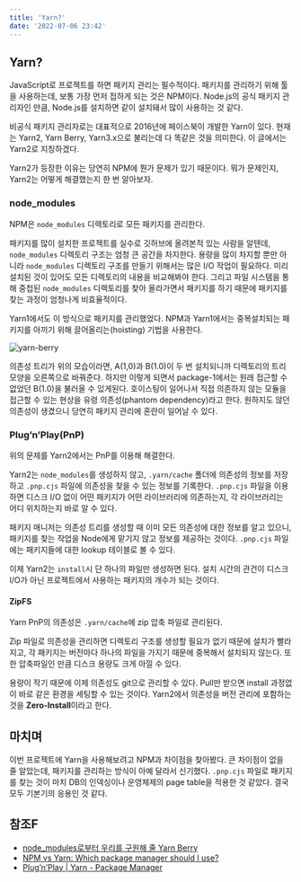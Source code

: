 ```yaml
---
title: 'Yarn?'
date: '2022-07-06 23:42'
---
```


## Yarn?

JavaScript로 프로젝트를 하면 패키지 관리는 필수적이다. 패키지를 관리하기 위해 툴을 사용하는데, 보통 가장 먼저 접하게 되는 것은 NPM이다. Node.js의 공식 패키지 관리자인 만큼, Node.js를 설치하면 같이 설치돼서 많이 사용하는 것 같다.

비공식 패키지 관리자로는 대표적으로 2016년에 페이스북이 개발한 Yarn이 있다. 현재는 Yarn2, Yarn Berry, Yarn3.x으로 불리는데 다 똑같은 것을 의미한다. 이 글에서는 Yarn2로 지칭하겠다.

Yarn2가 등장한 이유는 당연히 NPM에 뭔가 문제가 있기 때문이다. 뭐가 문제인지, Yarn2는 어떻게 해결했는지 한 번 알아보자.

### node_modules

NPM은 `node_modules` 디렉토리로 모든 패키지를 관리한다.

패키지를 많이 설치한 프로젝트를 실수로 깃허브에 올려본적 있는 사람을 알텐데, `node_modules` 디렉토리 구조는 엄청 큰 공간을 차지한다. 용량을 많이 차지할 뿐만 아니라 `node_modules` 디렉토리 구조를 만들기 위해서는 많은 I/O 작업이 필요하다. 미리 설치된 것이 있어도 모든 디렉토리의 내용을 비교해봐야 한다. 그리고 파일 시스템을 통해 중첩된 `node_modules` 디렉토리를 찾아 올라가면서 패키지를 하기 때문에 패키지를 찾는 과정이 엄청나게 비효율적이다.

Yarn1에서도 이 방식으로 패키지를 관리했었다. NPM과 Yarn1에서는 중복설치되는 패키지를 아끼기 위해 끌어올리는(hoisting) 기법을 사용한다.

<img src="https://static.toss.im/assets/toss-tech/yarn-berry-2.png" alt="yarn-berry" />

의존성 트리가 위의 모습이라면, A(1,0)과 B(1.0)이 두 번 설치되니까 디렉토리의 트리 모양을 오른쪽으로 바꿔준다. 하지만 이렇게 되면서 package-1에서는 원래 접근할 수 없었던 B(1.0)을 불러올 수 있게된다. 호이스팅이 일어나서 직접 의존하지 않는 모듈을 접근할 수 있는 현상을 유령 의존성(phantom dependency)라고 한다. 원하지도 않던 의존성이 생겼으니 당연히 패키지 관리에 혼란이 일어날 수 있다.

### Plug’n’Play(PnP)

위의 문제를 Yarn2에서는 PnP를 이용해 해결한다.

Yarn2는 `node_modules`를 생성하지 않고, `.yarn/cache` 폴더에 의존성의 정보를 저장하고 `.pnp.cjs` 파일에 의존성을 찾을 수 있는 정보를 기록한다. `.pnp.cjs` 파일을 이용하면 디스크 I/O 없이 어떤 패키지가 어떤 라이브러리에 의존하는지, 각 라이브러리는 어디 위치하는지 바로 알 수 있다.

패키지 매니저는 의존성 트리를 생성할 때 이미 모든 의존성에 대한 정보를 알고 있으니, 패키지를 찾는 작업을 Node에게 맡기지 않고 정보를 제공하는 것이다. `.pnp.cjs` 파일에는 패키지들에 대한 lookup 테이블로 볼 수 있다.

이제 Yarn2는 `install`시 단 하나의 파일만 생성하면 된다. 설치 시간의 관건이 디스크 I/O가 아닌 프로젝트에서 사용하는 패키지의 개수가 되는 것이다.

#### ZipFS

Yarn PnP의 의존성은 `.yarn/cache`에 zip 압축 파일로 관리된다.

Zip 파일로 의존성을 관리하면 디렉토리 구조를 생성할 필요가 없기 때문에 설치가 빨라지고, 각 패키지는 버전마다 하나의 파일을 가지기 때문에 중복해서 설치되지 않는다. 또한 압축파일인 만큼 디스크 용량도 크게 아낄 수 있다.

용량이 작기 때문에 이제 의존성도 git으로 관리할 수 있다. Pull만 받으면 install 과정없이 바로 같은 환경을 세팅할 수 있는 것이다. Yarn2에서 의존성을 버전 관리에 포함하는 것을 **Zero-Install**이라고 한다.

## 마치며

이번 프로젝트에 Yarn을 사용해보려고 NPM과 차이점을 찾아봤다. 큰 차이점이 없을 줄 알았는데, 패키지를 관리하는 방식이 아예 달라서 신기했다. `.pnp.cjs` 파일로 패키지를 찾는 것이 마치 DB의 인덱싱이나 운영체제의 page table을 적용한 것 같았다.
결국 모두 기본기의 응용인 것 같다.

## 참조F

- [node_modules로부터 우리를 구원해 줄 Yarn Berry](https://toss.tech/article/node-modules-and-yarn-berry)
- [NPM vs Yarn: Which package manager should I use?](https://www.imaginarycloud.com/blog/npm-vs-yarn-which-is-better/)
- [Plug’n’Play | Yarn - Package Manager](https://yarnpkg.com/features/pnp)
